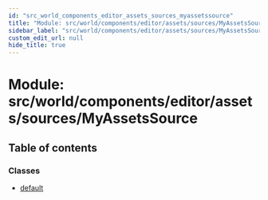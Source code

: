 ```yaml
---
id: "src_world_components_editor_assets_sources_myassetssource"
title: "Module: src/world/components/editor/assets/sources/MyAssetsSource"
sidebar_label: "src/world/components/editor/assets/sources/MyAssetsSource"
custom_edit_url: null
hide_title: true
---
```


# Module: src/world/components/editor/assets/sources/MyAssetsSource

## Table of contents

### Classes

- [default](../classes/src_world_components_editor_assets_sources_myassetssource.default.md)
